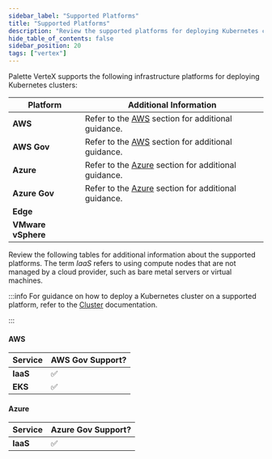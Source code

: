 ```yaml
---
sidebar_label: "Supported Platforms"
title: "Supported Platforms"
description: "Review the supported platforms for deploying Kubernetes clusters with Palette VerteX."
hide_table_of_contents: false
sidebar_position: 20
tags: ["vertex"]
---
```


Palette VerteX supports the following infrastructure platforms for deploying Kubernetes clusters:

| **Platform** | **Additional Information** |
| --- |  --- |
| **AWS** |   Refer to the [AWS](#aws) section for additional guidance. | 
| **AWS Gov** |  Refer to the [AWS](#aws) section for additional guidance. |
| **Azure**|   Refer to the [Azure](#azure) section for additional guidance. |
| **Azure Gov**|   Refer to the [Azure](#azure) section for additional guidance. |
| **Edge**|  
| **VMware vSphere** |

Review the following tables for additional information about the supported platforms. The term *IaaS* refers to using compute nodes that are not managed by a cloud provider, such as bare metal servers or virtual machines.  

:::info
For guidance on how to deploy a Kubernetes cluster on a supported platform, refer to the [Cluster](../clusters/clusters.md) documentation.

:::

#### AWS 


|  **Service** | **AWS Gov Support?**| 
| --- |  --- | 
| **IaaS** |  ✅ | 
| **EKS**|  ✅ |


#### Azure


|  **Service** | **Azure Gov Support?**|
| --- |  --- |
| **IaaS** |  ✅ |